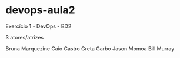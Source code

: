 # devops-aula2
Exercício 1 - DevOps - BD2

3 atores/atrizes

Bruna Marquezine
Caio Castro
Greta Garbo
Jason Momoa
Bill Murray
